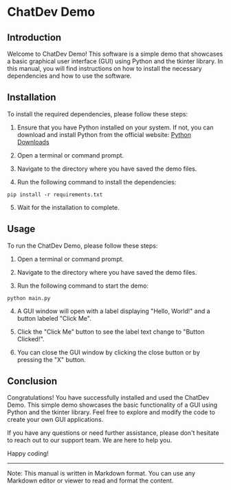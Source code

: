 # ChatDev Demo

## Introduction

Welcome to ChatDev Demo! This software is a simple demo that showcases a basic graphical user interface (GUI) using Python and the tkinter library. In this manual, you will find instructions on how to install the necessary dependencies and how to use the software.

## Installation

To install the required dependencies, please follow these steps:

1. Ensure that you have Python installed on your system. If not, you can download and install Python from the official website: [Python Downloads](https://www.python.org/downloads/)

2. Open a terminal or command prompt.

3. Navigate to the directory where you have saved the demo files.

4. Run the following command to install the dependencies:

```shell
pip install -r requirements.txt
```

5. Wait for the installation to complete.

## Usage

To run the ChatDev Demo, please follow these steps:

1. Open a terminal or command prompt.

2. Navigate to the directory where you have saved the demo files.

3. Run the following command to start the demo:

```shell
python main.py
```

4. A GUI window will open with a label displaying "Hello, World!" and a button labeled "Click Me".

5. Click the "Click Me" button to see the label text change to "Button Clicked!".

6. You can close the GUI window by clicking the close button or by pressing the "X" button.

## Conclusion

Congratulations! You have successfully installed and used the ChatDev Demo. This simple demo showcases the basic functionality of a GUI using Python and the tkinter library. Feel free to explore and modify the code to create your own GUI applications.

If you have any questions or need further assistance, please don't hesitate to reach out to our support team. We are here to help you.

Happy coding!

---

Note: This manual is written in Markdown format. You can use any Markdown editor or viewer to read and format the content.